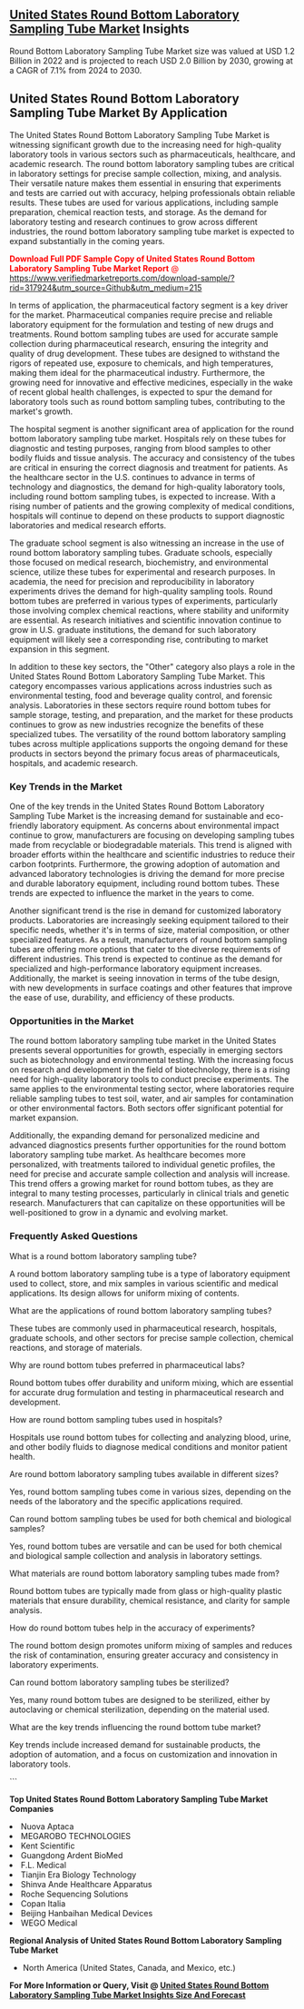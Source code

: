 <h2><a href="https://www.verifiedmarketreports.com/download-sample/?rid=317924&amp;utm_source=Github&amp;utm_medium=215" target="_blank">United States Round Bottom Laboratory Sampling Tube Market</a> Insights</h2><p>Round Bottom Laboratory Sampling Tube Market size was valued at USD 1.2 Billion in 2022 and is projected to reach USD 2.0 Billion by 2030, growing at a CAGR of 7.1% from 2024 to 2030.</p><p> <h2>United States Round Bottom Laboratory Sampling Tube Market By Application</h2> <p>The United States Round Bottom Laboratory Sampling Tube Market is witnessing significant growth due to the increasing need for high-quality laboratory tools in various sectors such as pharmaceuticals, healthcare, and academic research. The round bottom laboratory sampling tubes are critical in laboratory settings for precise sample collection, mixing, and analysis. Their versatile nature makes them essential in ensuring that experiments and tests are carried out with accuracy, helping professionals obtain reliable results. These tubes are used for various applications, including sample preparation, chemical reaction tests, and storage. As the demand for laboratory testing and research continues to grow across different industries, the round bottom laboratory sampling tube market is expected to expand substantially in the coming years. <p><span class=""><span style="color: #ff0000;"><strong>Download Full PDF Sample Copy of United States Round Bottom Laboratory Sampling Tube Market Report</strong> @ </span><a href="https://www.verifiedmarketreports.com/download-sample/?rid=317924&amp;utm_source=Github&amp;utm_medium=215" target="_blank">https://www.verifiedmarketreports.com/download-sample/?rid=317924&amp;utm_source=Github&amp;utm_medium=215</a></span></p></p> <p>In terms of application, the pharmaceutical factory segment is a key driver for the market. Pharmaceutical companies require precise and reliable laboratory equipment for the formulation and testing of new drugs and treatments. Round bottom sampling tubes are used for accurate sample collection during pharmaceutical research, ensuring the integrity and quality of drug development. These tubes are designed to withstand the rigors of repeated use, exposure to chemicals, and high temperatures, making them ideal for the pharmaceutical industry. Furthermore, the growing need for innovative and effective medicines, especially in the wake of recent global health challenges, is expected to spur the demand for laboratory tools such as round bottom sampling tubes, contributing to the market's growth. <p>The hospital segment is another significant area of application for the round bottom laboratory sampling tube market. Hospitals rely on these tubes for diagnostic and testing purposes, ranging from blood samples to other bodily fluids and tissue analysis. The accuracy and consistency of the tubes are critical in ensuring the correct diagnosis and treatment for patients. As the healthcare sector in the U.S. continues to advance in terms of technology and diagnostics, the demand for high-quality laboratory tools, including round bottom sampling tubes, is expected to increase. With a rising number of patients and the growing complexity of medical conditions, hospitals will continue to depend on these products to support diagnostic laboratories and medical research efforts. <p>The graduate school segment is also witnessing an increase in the use of round bottom laboratory sampling tubes. Graduate schools, especially those focused on medical research, biochemistry, and environmental science, utilize these tubes for experimental and research purposes. In academia, the need for precision and reproducibility in laboratory experiments drives the demand for high-quality sampling tools. Round bottom tubes are preferred in various types of experiments, particularly those involving complex chemical reactions, where stability and uniformity are essential. As research initiatives and scientific innovation continue to grow in U.S. graduate institutions, the demand for such laboratory equipment will likely see a corresponding rise, contributing to market expansion in this segment. <p>In addition to these key sectors, the "Other" category also plays a role in the United States Round Bottom Laboratory Sampling Tube Market. This category encompasses various applications across industries such as environmental testing, food and beverage quality control, and forensic analysis. Laboratories in these sectors require round bottom tubes for sample storage, testing, and preparation, and the market for these products continues to grow as new industries recognize the benefits of these specialized tubes. The versatility of the round bottom laboratory sampling tubes across multiple applications supports the ongoing demand for these products in sectors beyond the primary focus areas of pharmaceuticals, hospitals, and academic research. <h3>Key Trends in the Market</h3> <p>One of the key trends in the United States Round Bottom Laboratory Sampling Tube Market is the increasing demand for sustainable and eco-friendly laboratory equipment. As concerns about environmental impact continue to grow, manufacturers are focusing on developing sampling tubes made from recyclable or biodegradable materials. This trend is aligned with broader efforts within the healthcare and scientific industries to reduce their carbon footprints. Furthermore, the growing adoption of automation and advanced laboratory technologies is driving the demand for more precise and durable laboratory equipment, including round bottom tubes. These trends are expected to influence the market in the years to come. <p>Another significant trend is the rise in demand for customized laboratory products. Laboratories are increasingly seeking equipment tailored to their specific needs, whether it's in terms of size, material composition, or other specialized features. As a result, manufacturers of round bottom sampling tubes are offering more options that cater to the diverse requirements of different industries. This trend is expected to continue as the demand for specialized and high-performance laboratory equipment increases. Additionally, the market is seeing innovation in terms of the tube design, with new developments in surface coatings and other features that improve the ease of use, durability, and efficiency of these products. <h3>Opportunities in the Market</h3> <p>The round bottom laboratory sampling tube market in the United States presents several opportunities for growth, especially in emerging sectors such as biotechnology and environmental testing. With the increasing focus on research and development in the field of biotechnology, there is a rising need for high-quality laboratory tools to conduct precise experiments. The same applies to the environmental testing sector, where laboratories require reliable sampling tubes to test soil, water, and air samples for contamination or other environmental factors. Both sectors offer significant potential for market expansion. <p>Additionally, the expanding demand for personalized medicine and advanced diagnostics presents further opportunities for the round bottom laboratory sampling tube market. As healthcare becomes more personalized, with treatments tailored to individual genetic profiles, the need for precise and accurate sample collection and analysis will increase. This trend offers a growing market for round bottom tubes, as they are integral to many testing processes, particularly in clinical trials and genetic research. Manufacturers that can capitalize on these opportunities will be well-positioned to grow in a dynamic and evolving market. <h3>Frequently Asked Questions</h3> <p>What is a round bottom laboratory sampling tube?</p> <p>A round bottom laboratory sampling tube is a type of laboratory equipment used to collect, store, and mix samples in various scientific and medical applications. Its design allows for uniform mixing of contents.</p> <p>What are the applications of round bottom laboratory sampling tubes?</p> <p>These tubes are commonly used in pharmaceutical research, hospitals, graduate schools, and other sectors for precise sample collection, chemical reactions, and storage of materials.</p> <p>Why are round bottom tubes preferred in pharmaceutical labs?</p> <p>Round bottom tubes offer durability and uniform mixing, which are essential for accurate drug formulation and testing in pharmaceutical research and development.</p> <p>How are round bottom sampling tubes used in hospitals?</p> <p>Hospitals use round bottom tubes for collecting and analyzing blood, urine, and other bodily fluids to diagnose medical conditions and monitor patient health.</p> <p>Are round bottom laboratory sampling tubes available in different sizes?</p> <p>Yes, round bottom sampling tubes come in various sizes, depending on the needs of the laboratory and the specific applications required.</p> <p>Can round bottom sampling tubes be used for both chemical and biological samples?</p> <p>Yes, round bottom tubes are versatile and can be used for both chemical and biological sample collection and analysis in laboratory settings.</p> <p>What materials are round bottom laboratory sampling tubes made from?</p> <p>Round bottom tubes are typically made from glass or high-quality plastic materials that ensure durability, chemical resistance, and clarity for sample analysis.</p> <p>How do round bottom tubes help in the accuracy of experiments?</p> <p>The round bottom design promotes uniform mixing of samples and reduces the risk of contamination, ensuring greater accuracy and consistency in laboratory experiments.</p> <p>Can round bottom laboratory sampling tubes be sterilized?</p> <p>Yes, many round bottom tubes are designed to be sterilized, either by autoclaving or chemical sterilization, depending on the material used.</p> <p>What are the key trends influencing the round bottom tube market?</p> <p>Key trends include increased demand for sustainable products, the adoption of automation, and a focus on customization and innovation in laboratory tools.</p> ```</p><p><strong>Top United States Round Bottom Laboratory Sampling Tube Market Companies</strong></p><div data-test-id=""><p><li>Nuova Aptaca</li><li> MEGAROBO TECHNOLOGIES</li><li> Kent Scientific</li><li> Guangdong Ardent BioMed</li><li> F.L. Medical</li><li> Tianjin Era Biology Technology</li><li> Shinva Ande Healthcare Apparatus</li><li> Roche Sequencing Solutions</li><li> Copan Italia</li><li> Beijing Hanbaihan Medical Devices</li><li> WEGO Medical</li></p><div><strong>Regional Analysis of&nbsp;United States Round Bottom Laboratory Sampling Tube Market</strong></div><ul><li dir="ltr"><p dir="ltr">North America&nbsp;(United States, Canada, and Mexico, etc.)</p></li></ul><p><strong>For More Information or Query, Visit @&nbsp;</strong><strong><a href="https://www.verifiedmarketreports.com/product/round-bottom-laboratory-sampling-tube-market/?utm_source=Github&amp;utm_medium=215" target="_blank">United States Round Bottom Laboratory Sampling Tube Market Insights Size And Forecast</a></strong></p></div>
